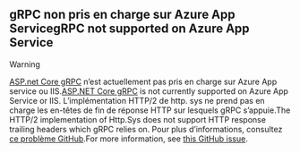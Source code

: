 ## <a name="grpc-not-supported-on-azure-app-service"></a><span data-ttu-id="65916-101">gRPC non pris en charge sur Azure App Service</span><span class="sxs-lookup"><span data-stu-id="65916-101">gRPC not supported on Azure App Service</span></span>

> [!WARNING]
> <span data-ttu-id="65916-102">[ASP.net Core gRPC](xref:grpc/index) n’est actuellement pas pris en charge sur Azure App service ou IIS.</span><span class="sxs-lookup"><span data-stu-id="65916-102">[ASP.NET Core gRPC](xref:grpc/index) is not currently supported on Azure App Service or IIS.</span></span> <span data-ttu-id="65916-103">L’implémentation HTTP/2 de http. sys ne prend pas en charge les en-têtes de fin de réponse HTTP sur lesquels gRPC s’appuie.</span><span class="sxs-lookup"><span data-stu-id="65916-103">The HTTP/2 implementation of Http.Sys does not support HTTP response trailing headers which gRPC relies on.</span></span> <span data-ttu-id="65916-104">Pour plus d’informations, consultez [ce problème GitHub](https://github.com/aspnet/AspNetCore/issues/9020).</span><span class="sxs-lookup"><span data-stu-id="65916-104">For more information, see [this GitHub issue](https://github.com/aspnet/AspNetCore/issues/9020).</span></span>
